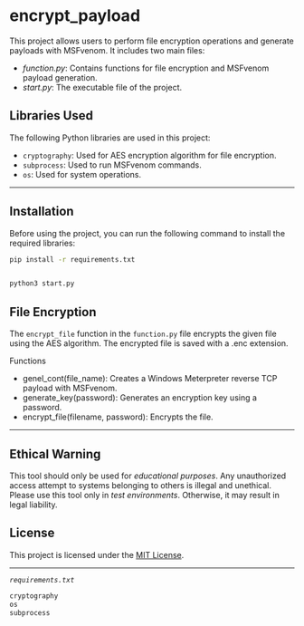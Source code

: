 # **encrypt_payload**
This project allows users to perform file encryption operations and generate payloads with MSFvenom. It includes two main files:

- *function.py*: Contains functions for file encryption and MSFvenom payload generation.
- *start.py*: The executable file of the project.

## **Libraries Used**
The following Python libraries are used in this project:

- `cryptography`: Used for AES encryption algorithm for file encryption.
- `subprocess`: Used to run MSFvenom commands.
- `os`: Used for system operations.

---
## **Installation**
Before using the project, you can run the following command to install the required libraries:

```bash
pip install -r requirements.txt
```
```bash

python3 start.py

```
## **File Encryption**
The `encrypt_file` function in the `function.py` file encrypts the given file using the AES algorithm. The encrypted file is saved with a .enc extension.

Functions
- genel_cont(file_name): Creates a Windows Meterpreter reverse TCP payload with MSFvenom.
- generate_key(password): Generates an encryption key using a password.
- encrypt_file(filename, password): Encrypts the file.

---
## **Ethical Warning**
This tool should only be used for *educational purposes*.
Any unauthorized access attempt to systems belonging to others is illegal and unethical.
Please use this tool only in *test environments*. Otherwise, it may result in legal liability.

## **License**
This project is licensed under the [MIT License](LICENSE).

---
*`requirements.txt`*
```txt
cryptography
os
subprocess
```
